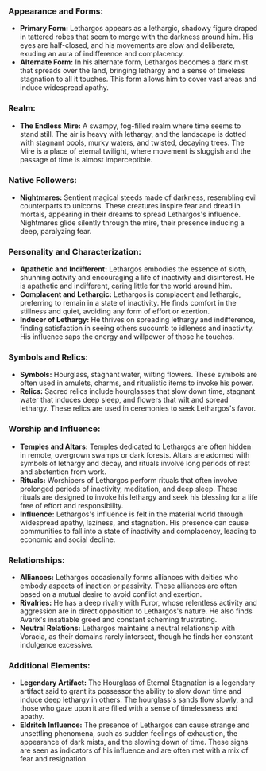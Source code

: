 ### Appearance and Forms:
- **Primary Form:** Lethargos appears as a lethargic, shadowy figure draped in tattered robes that seem to merge with the darkness around him. His eyes are half-closed, and his movements are slow and deliberate, exuding an aura of indifference and complacency.
- **Alternate Form:** In his alternate form, Lethargos becomes a dark mist that spreads over the land, bringing lethargy and a sense of timeless stagnation to all it touches. This form allows him to cover vast areas and induce widespread apathy.

### Realm:
- **The Endless Mire:** A swampy, fog-filled realm where time seems to stand still. The air is heavy with lethargy, and the landscape is dotted with stagnant pools, murky waters, and twisted, decaying trees. The Mire is a place of eternal twilight, where movement is sluggish and the passage of time is almost imperceptible.

### Native Followers:
- **Nightmares:** Sentient magical steeds made of darkness, resembling evil counterparts to unicorns. These creatures inspire fear and dread in mortals, appearing in their dreams to spread Lethargos's influence. Nightmares glide silently through the mire, their presence inducing a deep, paralyzing fear.

### Personality and Characterization:
- **Apathetic and Indifferent:** Lethargos embodies the essence of sloth, shunning activity and encouraging a life of inactivity and disinterest. He is apathetic and indifferent, caring little for the world around him.
- **Complacent and Lethargic:** Lethargos is complacent and lethargic, preferring to remain in a state of inactivity. He finds comfort in the stillness and quiet, avoiding any form of effort or exertion.
- **Inducer of Lethargy:** He thrives on spreading lethargy and indifference, finding satisfaction in seeing others succumb to idleness and inactivity. His influence saps the energy and willpower of those he touches.

### Symbols and Relics:
- **Symbols:** Hourglass, stagnant water, wilting flowers. These symbols are often used in amulets, charms, and ritualistic items to invoke his power.
- **Relics:** Sacred relics include hourglasses that slow down time, stagnant water that induces deep sleep, and flowers that wilt and spread lethargy. These relics are used in ceremonies to seek Lethargos's favor.

### Worship and Influence:
- **Temples and Altars:** Temples dedicated to Lethargos are often hidden in remote, overgrown swamps or dark forests. Altars are adorned with symbols of lethargy and decay, and rituals involve long periods of rest and abstention from work.
- **Rituals:** Worshipers of Lethargos perform rituals that often involve prolonged periods of inactivity, meditation, and deep sleep. These rituals are designed to invoke his lethargy and seek his blessing for a life free of effort and responsibility.
- **Influence:** Lethargos's influence is felt in the material world through widespread apathy, laziness, and stagnation. His presence can cause communities to fall into a state of inactivity and complacency, leading to economic and social decline.

### Relationships:
- **Alliances:** Lethargos occasionally forms alliances with deities who embody aspects of inaction or passivity. These alliances are often based on a mutual desire to avoid conflict and exertion.
- **Rivalries:** He has a deep rivalry with Furor, whose relentless activity and aggression are in direct opposition to Lethargos's nature. He also finds Avarix's insatiable greed and constant scheming frustrating.
- **Neutral Relations:** Lethargos maintains a neutral relationship with Voracia, as their domains rarely intersect, though he finds her constant indulgence excessive.

### Additional Elements:
- **Legendary Artifact:** The Hourglass of Eternal Stagnation is a legendary artifact said to grant its possessor the ability to slow down time and induce deep lethargy in others. The hourglass's sands flow slowly, and those who gaze upon it are filled with a sense of timelessness and apathy.
- **Eldritch Influence:** The presence of Lethargos can cause strange and unsettling phenomena, such as sudden feelings of exhaustion, the appearance of dark mists, and the slowing down of time. These signs are seen as indicators of his influence and are often met with a mix of fear and resignation.
